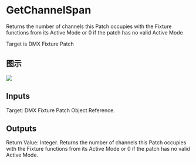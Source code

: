 # GetChannelSpan

Returns the number of channels this Patch occupies with the Fixture functions from its Active Mode or 0 if the patch has no valid Active Mode

Target is DMX Fixture Patch

## 图示

![]($-20221218-18434142.png)

## Inputs

Target: DMX Fixture Patch Object Reference.  

## Outputs

Return Value: Integer. Returns the number of channels this Patch occupies with the Fixture functions from its Active Mode or 0 if the patch has no valid Active Mode.

